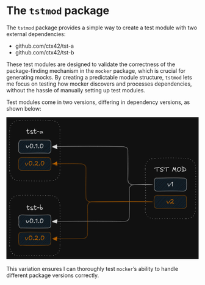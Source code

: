 # The `tstmod` package

The `tstmod` package provides a simple way to create a test module with two
external dependencies:

- github.com/ctx42/tst-a
- github.com/ctx42/tst-b

These test modules are designed to validate the correctness of the
package-finding mechanism in the `mocker` package, which is crucial for 
generating mocks. By creating a predictable module structure, `tstmod`
lets me focus on testing how mocker discovers and processes dependencies,
without the hassle of manually setting up test modules.

Test modules come in two versions, differing in dependency versions, as shown
below:

![tstmod-ver.png](tstmod-ver.png)

This variation ensures I can thoroughly test `mocker`’s ability to handle
different package versions correctly.
